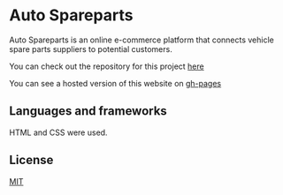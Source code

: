 # Auto Spareparts

Auto Spareparts is an online e-commerce platform that connects vehicle spare parts suppliers to potential customers.

You can check out the repository for this project [here](https://github.com/Paul-Owori/J20_IT100_CWORK)

You can see a hosted version of this website on [gh-pages](https://paul-owori.github.io/J20_IT100_CWORK/)

## Languages and frameworks

HTML and CSS were used.

## License

[MIT](https://choosealicense.com/licenses/mit/)
